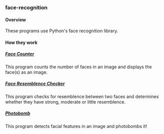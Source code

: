 ### face-recognition
#### Overview
These programs use Python's face recognition library.
#### How they work
##### [Face Counter](https://github.com/VanshBhandari/face-recognition/blob/main/number_of_faces.py)
This program counts the number of faces in an image and displays the face(s) as an image. 
##### [Face Resemblence Checker](https://github.com/VanshBhandari/face-recognition/blob/main/face_resemblence.py)
This program checks for resemblence between two faces and determines whether they have strong, moderate or little resemblence.
##### [Photobomb](https://github.com/VanshBhandari/face-recognition/blob/main/photobomb.py)
This program detects facial features in an image and photobombs it!
